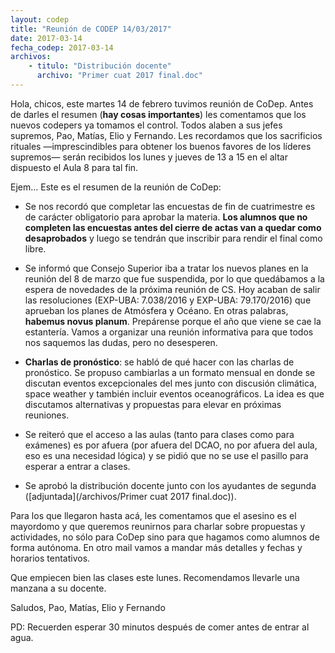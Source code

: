 ```yaml
---
layout: codep
title: "Reunión de CODEP 14/03/2017"
date: 2017-03-14
fecha_codep: 2017-03-14
archivos: 
    - titulo: "Distribución docente"
      archivo: "Primer cuat 2017 final.doc"
---
```


Hola, chicos,
este martes 14 de febrero tuvimos reunión de CoDep. Antes de darles el resumen (**hay cosas importantes**) les comentamos que los nuevos codepers ya tomamos el control. Todos alaben a sus jefes supremos, Pao, Matías, Elio y Fernando. Les recordamos que los sacrificios rituales —imprescindibles para obtener los buenos favores de los líderes supremos— serán recibidos los lunes y jueves de 13 a 15 en el altar dispuesto el Aula 8 para tal fin.

Ejem... Este es el resumen de la reunión de CoDep:

* Se nos recordó que completar las encuestas de fin de cuatrimestre es de carácter obligatorio para aprobar la materia. **Los alumnos que no completen las encuestas antes del cierre de actas van a quedar como desaprobados** y luego se tendrán que inscribir para rendir el final como libre. 

* Se informó que Consejo Superior iba a tratar los nuevos planes en la reunión del 8 de marzo que fue suspendida, por lo que quedábamos a la espera de novedades de la próxima reunión de CS. Hoy acaban de salir las resoluciones (EXP-UBA: 7.038/2016 y EXP-UBA: 79.170/2016)  que aprueban los planes de Atmósfera y Océano. En otras palabras, **habemus novus planum**. Prepárense porque el año que viene se cae la estantería. Vamos a organizar una reunión informativa para que todos nos saquemos las dudas, pero no desesperen. 

* **Charlas de pronóstico**: se habló de qué hacer con las charlas de pronóstico. Se propuso cambiarlas a un formato mensual en donde se discutan eventos excepcionales del mes junto con discusión climática, space weather y también incluir eventos oceanográficos. La idea es que discutamos alternativas y propuestas para elevar en próximas reuniones.

* Se reiteró que el acceso a las aulas (tanto para clases como para exámenes) es por afuera (por afuera del DCAO, no por afuera del aula, eso es una necesidad lógica) y se pidió que no se use el pasillo para esperar a entrar a clases.
 
* Se aprobó la distribución docente junto con los ayudantes de segunda ([adjuntada](/archivos/Primer cuat 2017 final.doc)).

Para los que llegaron hasta acá, les comentamos que el asesino es el mayordomo y que queremos reunirnos para charlar sobre propuestas y actividades, no sólo para CoDep sino para que hagamos como alumnos de forma autónoma. En otro mail vamos a mandar más detalles y fechas y horarios tentativos.

Que empiecen bien las clases este lunes. Recomendamos llevarle una manzana a su docente.

Saludos,
Pao, Matías, Elio y Fernando

PD: Recuerden esperar 30 minutos después de comer antes de entrar al agua.

